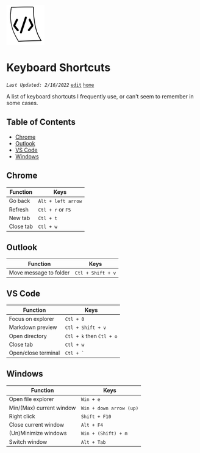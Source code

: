 
![keyboard shortcuts](assets/code.png)

# Keyboard Shortcuts

_`Last Updated: 2/16/2022`_ [`edit`](https://github.com/dandalpiaz/dandalpiaz.github.io/edit/master/pages/keyboard-shortcuts.md) [`home`](https://dandalpiaz.github.io/)

A list of keyboard shortcuts I frequently use, or can't seem to remember in some cases.

## Table of Contents

- [Chrome](#chrome)
- [Outlook](#outlook)
- [VS Code](#vs-code)
- [Windows](#windows)

## Chrome

| **Function**   | **Keys**            |
| -------------- | ------------------- |
| Go back        | `Alt + left arrow`  |
| Refresh        | `Ctl + r` or `F5`   |
| New tab        | `Ctl + t`           |
| Close tab      | `Ctl + w`           |

## Outlook

| **Function**               | **Keys**                 |
| -------------------------- | ------------------------ |
| Move message to folder     | `Ctl + Shift + v`        |

## VS Code

| **Function**               | **Keys**                 |
| -------------------------- | ------------------------ |
| Focus on explorer          | `Ctl + 0`                |
| Markdown preview           | `Ctl + Shift + v`        |
| Open directory             | `Ctl + k` then `Ctl + o` |
| Close tab                  | `Ctl + w`                |
| Open/close terminal        | ``Ctl + ` ``             |

## Windows

| **Function**               | **Keys**                |
| -------------------------- | ----------------------- |
| Open file explorer         | `Win + e`               |
| Min/(Max) current window   | `Win + down arrow (up)` |
| Right click                | `Shift + F10`           |
| Close current window       | `Alt + F4`              |
| (Un)Minimize windows       | `Win + (Shift) + m`     |
| Switch window              | `Alt + Tab`             |